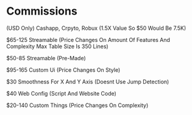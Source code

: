 # Commissions

(USD Only) Cashapp, Crpyto, Robux (1.5X Value So $50 Would Be 7.5K)

$65-125 Streamable (Price Changes On Amount Of Features And Complexity Max Table Size Is 350 Lines)

$50-85 Streamable (Pre-Made)

$95-165 Custom Ui (Price Changes On Style)

$30 Smoothness For X And Y Axis (Doesnt Use Jump Detection)

$40 Web Config (Script And Website Code)

$20-140 Custom Things (Price Changes On Complexity)
